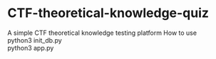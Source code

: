 # CTF-theoretical-knowledge-quiz
A simple CTF theoretical knowledge testing platform
How to use  
python3 init_db.py  
python3 app.py
